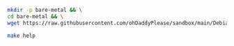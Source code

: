 ```bash
mkdir -p bare-metal && \
cd bare-metal && \
wget https://raw.githubusercontent.com/ohDaddyPlease/sandbox/main/Debian/Makefile
```

```bash
make help
```
